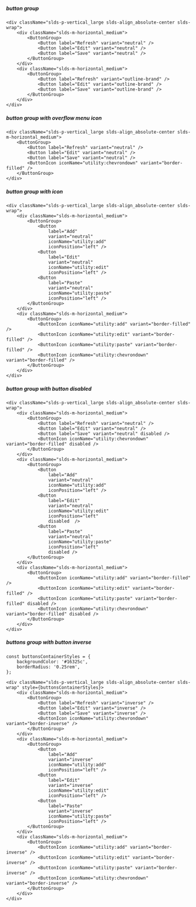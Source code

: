 ##### button group

    <div className="slds-p-vertical_large slds-align_absolute-center slds-wrap">
        <div className="slds-m-horizontal_medium">
            <ButtonGroup>
                <Button label="Refresh" variant="neutral" />
                <Button label="Edit" variant="neutral" />
                <Button label="Save" variant="neutral" />
            </ButtonGroup>
        </div>
        <div className="slds-m-horizontal_medium">
            <ButtonGroup>
                <Button label="Refresh" variant="outline-brand" />
                <Button label="Edit" variant="outline-brand" />
                <Button label="Save" variant="outline-brand" />
            </ButtonGroup>
        </div>
    </div>


##### button group with overflow menu icon

    <div className="slds-p-vertical_large slds-align_absolute-center slds-m-horizontal_medium">
        <ButtonGroup>
            <Button label="Refresh" variant="neutral" />
            <Button label="Edit" variant="neutral" />
            <Button label="Save" variant="neutral" />
            <ButtonIcon iconName="utility:chevrondown" variant="border-filled" />
        </ButtonGroup>
    </div>


##### button group with icon

    <div className="slds-p-vertical_large slds-align_absolute-center slds-wrap">
        <div className="slds-m-horizontal_medium">
            <ButtonGroup>
                <Button 
                    label="Add"
                    variant="neutral"
                    iconName="utility:add" 
                    iconPosition="left" />
                <Button
                    label="Edit"
                    variant="neutral"
                    iconName="utility:edit" 
                    iconPosition="left" />
                <Button
                    label="Paste"
                    variant="neutral"
                    iconName="utility:paste"
                    iconPosition="left" />
            </ButtonGroup>
        </div>
        <div className="slds-m-horizontal_medium">
            <ButtonGroup>
                <ButtonIcon iconName="utility:add" variant="border-filled" />
                <ButtonIcon iconName="utility:edit" variant="border-filled" />
                <ButtonIcon iconName="utility:paste" variant="border-filled" />
                <ButtonIcon iconName="utility:chevrondown" variant="border-filled" />
            </ButtonGroup>
        </div>
    </div>

##### button group with button disabled

    <div className="slds-p-vertical_large slds-align_absolute-center slds-wrap">
        <div className="slds-m-horizontal_medium">
            <ButtonGroup>
                <Button label="Refresh" variant="neutral" />
                <Button label="Edit" variant="neutral" />
                <Button label="Save" variant="neutral" disabled />
                <ButtonIcon iconName="utility:chevrondown" variant="border-filled" disabled />
            </ButtonGroup>
        </div>
        <div className="slds-m-horizontal_medium">
            <ButtonGroup>
                <Button 
                    label="Add"
                    variant="neutral"
                    iconName="utility:add" 
                    iconPosition="left" />
                <Button
                    label="Edit"
                    variant="neutral"
                    iconName="utility:edit" 
                    iconPosition="left"
                    disabled  />
                <Button
                    label="Paste"
                    variant="neutral"
                    iconName="utility:paste"
                    iconPosition="left"
                    disabled />
            </ButtonGroup>
        </div>
        <div className="slds-m-horizontal_medium">
            <ButtonGroup>
                <ButtonIcon iconName="utility:add" variant="border-filled" />
                <ButtonIcon iconName="utility:edit" variant="border-filled" />
                <ButtonIcon iconName="utility:paste" variant="border-filled" disabled />
                <ButtonIcon iconName="utility:chevrondown" variant="border-filled" disabled />
            </ButtonGroup>
        </div>
    </div>


##### buttons group with button inverse

    const buttonsContainerStyles = {
        backgroundColor: '#16325c',
        borderRadius: '0.25rem',
    };

    <div className="slds-p-vertical_large slds-align_absolute-center slds-wrap" style={buttonsContainerStyles}>
        <div className="slds-m-horizontal_medium">
            <ButtonGroup>
                <Button label="Refresh" variant="inverse" />
                <Button label="Edit" variant="inverse" />
                <Button label="Save" variant="inverse" />
                <ButtonIcon iconName="utility:chevrondown" variant="border-inverse" />
            </ButtonGroup>
        </div>
        <div className="slds-m-horizontal_medium">
            <ButtonGroup>
                <Button 
                    label="Add"
                    variant="inverse"
                    iconName="utility:add" 
                    iconPosition="left" />
                <Button
                    label="Edit"
                    variant="inverse"
                    iconName="utility:edit" 
                    iconPosition="left" />
                <Button
                    label="Paste"
                    variant="inverse"
                    iconName="utility:paste"
                    iconPosition="left" />
            </ButtonGroup>
        </div>
        <div className="slds-m-horizontal_medium">
            <ButtonGroup>
                <ButtonIcon iconName="utility:add" variant="border-inverse" />
                <ButtonIcon iconName="utility:edit" variant="border-inverse" />
                <ButtonIcon iconName="utility:paste" variant="border-inverse" />
                <ButtonIcon iconName="utility:chevrondown" variant="border-inverse" />
            </ButtonGroup>
        </div>
    </div>